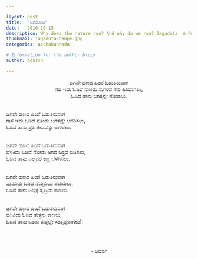 ```yaml
---

layout: post
title:  "ಜಗದೋಟ"
date:   2016-10-15
description: Why does the nature run? And why do we run? Jagadota. A Poem.!
thumbnail: jagadota-hampe.jpg 
categories: acchakannada

# Information for the author block
author: Adarsh

---
```

<p align="center">ಜಗವೇ ಹಣದ ಹಿಂದೆ ಓಡುತಿರುವಾಗ<br>
ನದಿ ಇದು ಓಡಿದೆ ನೋಡು ಸಾಗರವ ಸೇರಿ ಹಿರಿದಾಗಲು,<br>
ಓಡಿದೆ ತಾನು ಜಗತ್ತನ್ನೇ ನೋಡಲು.<br><br><!--more-->

ಜಗವೇ ಹಣದ ಹಿಂದೆ ಓಡುತಿರುವಾಗ<br>
ಗಾಳಿ ಇದು ಓಡಿದೆ ನೋಡು ಜಗತ್ತನ್ನೇ ಆವರಿಸಲು,<br>
ಓಡಿದೆ ತಾನು ಪ್ರತಿ ಜೀವವನ್ನು ಉಳಿಸಲು.<br><br>

ಜಗವೇ ಹಣದ ಹಿಂದೆ ಓಡುತಿರುವಾಗ<br>
ಬೆಳಕಿದು ಓಡಿದೆ ನೋಡು ಜಗದ ಚಿತ್ರವ ಬಿಡಿಸಲು,<br>
ಓಡಿದೆ ತಾನು ಎಲ್ಲದರ ಕಣ್ಣ ಬೆಳಗಿಸಲು.<br><br>

ಜಗವೇ ಹಣದ ಹಿಂದೆ ಓಡುತಿರುವಾಗ<br>
ಮನವಿದು ಓಡಿದೆ ನೆಮ್ಮದಿಯ ಪಡೆಯಲು,<br>
ಓಡಿದೆ ತಾನು ಅಲ್ಪಕ್ಕೆ ತೃಪ್ತಿಯ ಕಾಣಲು.<br><br>

ಜಗವೇ ಹಣದ ಹಿಂದೆ ಓಡುತಿರುವಾಗ<br>
ಹಸಿವಿದು ಓಡಿದೆ ತುತ್ತನು ಕಾಣಲು,<br>
ಓಡಿದೆ ತಾನು ಒಂದು ತುತ್ತಲ್ಲೇ ಸಂತೃಪ್ತವಾಗಲು!!</p><br><br>

<p align="center">- ಆದರ್ಶ</p>
